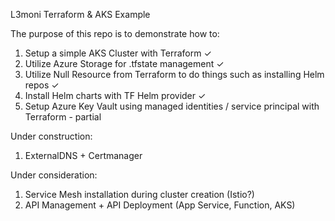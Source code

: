 L3moni Terraform & AKS Example

The purpose of this repo is to demonstrate how to:

1. Setup a simple AKS Cluster with Terraform ✓ 
2. Utilize Azure Storage for .tfstate management ✓
3. Utilize Null Resource from Terraform to do things such as installing Helm repos ✓
4. Install Helm charts with TF Helm provider ✓
5. Setup Azure Key Vault using managed identities / service principal with Terraform - partial

Under construction:
1. ExternalDNS + Certmanager

Under consideration:

1. Service Mesh installation during cluster creation (Istio?)
2. API Management + API Deployment (App Service, Function, AKS)